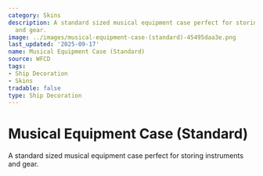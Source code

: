 ```yaml
---
category: Skins
description: A standard sized musical equipment case perfect for storing instruments
  and gear.
image: ../images/musical-equipment-case-(standard)-45495daa3e.png
last_updated: '2025-09-17'
name: Musical Equipment Case (Standard)
source: WFCD
tags:
- Ship Decoration
- Skins
tradable: false
type: Ship Decoration
---
```


# Musical Equipment Case (Standard)

A standard sized musical equipment case perfect for storing instruments and gear.


